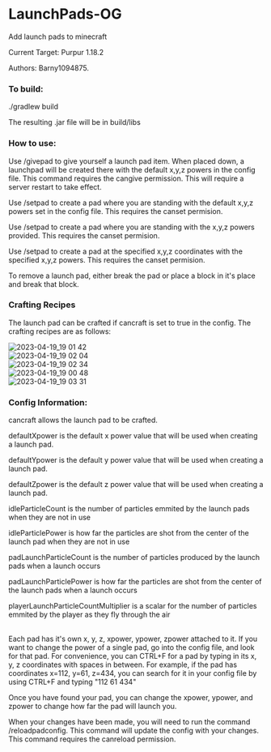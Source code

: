 # LaunchPads-OG
Add launch pads to minecraft

Current Target: Purpur 1.18.2

Authors: Barny1094875.

<h3>To build:</h3>

./gradlew build

The resulting .jar file will be in build/libs



<h3>How to use:</h3>
Use /givepad to give yourself a launch pad item. When placed down, a launchpad will be created there with the default x,y,z powers in the config file. This command requires the cangive permission. This will require a server restart to take effect.

Use /setpad to create a pad where you are standing with the default x,y,z powers set in the config file. This requires the canset permision.

Use /setpad <xpower> <ypower> <zpower> to create a pad where you are standing with the x,y,z powers provided. This requires the canset permision.

Use /setpad <x> <y> <z> <xpower> <ypower> <zpower> to create a pad at the specified x,y,z coordinates with the specified x,y,z powers. This requires the canset permision.

To remove a launch pad, either break the pad or place a block in it's place and break that block.

<h3>Crafting Recipes</h3>
The launch pad can be crafted if cancraft is set to true in the config. The crafting recipes are as follows:
<br>

![2023-04-19_19 01 42](https://user-images.githubusercontent.com/128558829/233219063-d7055c71-250b-4f46-99b5-2f62fc51c7e9.png)
<br>
![2023-04-19_19 02 04](https://user-images.githubusercontent.com/128558829/233219065-326bf3df-ade4-473c-8fcd-b3f944744249.png)
<br>
![2023-04-19_19 02 34](https://user-images.githubusercontent.com/128558829/233219069-a4ac5816-16e9-4a96-979f-e0c1e5e79d63.png)
<br>
![2023-04-19_19 00 48](https://user-images.githubusercontent.com/128558829/233219072-eafc4d0d-d13a-4aa7-93dc-2de4e0bbaf1b.png)
<br>
![2023-04-19_19 03 31](https://user-images.githubusercontent.com/128558829/233219070-59513790-5742-4259-947c-9902bba93b08.png)


<h3>Config Information:</h3>

cancraft allows the launch pad to be crafted.

defaultXpower is the default x power value that will be used when creating a launch pad.

defaultYpower is the default y power value that will be used when creating a launch pad.

defaultZpower is the default z power value that will be used when creating a launch pad.

idleParticleCount is the number of particles emmited by the launch pads when they are not in use

idleParticlePower is how far the particles are shot from the center of the launch pad when they are not in use

padLaunchParticleCount is the number of particles produced by the launch pads when a launch occurs

padLaunchParticlePower is how far the particles are shot from the center of the launch pads when a launch occurs

playerLaunchParticleCountMultiplier is a scalar for the number of particles emmited by the player as they fly through the air


<br>
Each pad has it's own x, y, z, xpower, ypower, zpower attached to it. If you want to change the power of a single pad, go into the config file, and look for that pad. For convenience, you can CTRL+F for a pad by typing in its x, y, z coordinates with spaces in between. For example, if the pad has coordinates x=112, y=61, z=434, you can search for it in your config file by using CTRL+F and typing "112 61 434"

Once you have found your pad, you can change the xpower, ypower, and zpower to change how far the pad will launch you.

When your changes have been made, you will need to run the command /reloadpadconfig. This command will update the config with your changes. This command requires the canreload permission.
